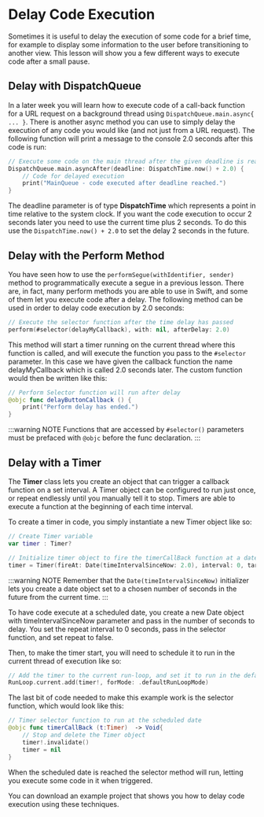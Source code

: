 # Delay Code Execution

Sometimes it is useful to delay the execution of some code for a brief time, for example to display some information to the user before transitioning to another view.  This lesson will show you a few different ways to execute code after a small pause.

## Delay with DispatchQueue

In a later week you will learn how to execute code of a call-back function for a URL request on a background thread using `DispatchQueue.main.async{ ... }`.  There is another async method you can use to simply delay the execution of any code you would like (and not just from a URL request).  The following function will print a message to the console 2.0 seconds after this code is run:

```swift
// Execute some code on the main thread after the given deadline is reached
DispatchQueue.main.asyncAfter(deadline: DispatchTime.now() + 2.0) {
    // Code for delayed execution
    print("MainQueue - code executed after deadline reached.")
}
```

The deadline parameter is of type **DispatchTime** which represents a point in time relative to the system clock.  If you want the code execution to occur 2 seconds later you need to use the current time plus 2 seconds.  To do this use the `DispatchTime.now() + 2.0` to set the delay 2 seconds in the future.


## Delay with the Perform Method

You have seen how to use the `performSegue(withIdentifier, sender)` method to programmatically execute a segue in a previous lesson.  There are, in fact, many perform methods you are able to use in Swift, and some of them let you execute code after a delay.  The following method can be used in order to delay code execution by 2.0 seconds:

```swift
// Execute the selector function after the time delay has passed
perform(#selector(delayMyCallback), with: nil, afterDelay: 2.0)
```

This method will start a timer running on the current thread where this function is called, and will execute the function you pass to the `#selector` parameter.  In this case we have given the callback function the name delayMyCallback which is called 2.0 seconds later.  The custom function would then be written like this:

```swift
// Perform Selector function will run after delay
@objc func delayButtonCallback () {
    print("Perform delay has ended.")
}
```

:::warning NOTE
Functions that are accessed by `#selector()` parameters must be prefaced with `@objc` before the func declaration.
:::


## Delay with a Timer

The **Timer** class lets you create an object that can trigger a callback function on a set interval.  A Timer object can be configured to run just once, or repeat endlessly until you manually tell it to stop.  Timers are able to execute a function at the beginning of each time interval.

To create a timer in code, you simply instantiate a new Timer object like so:

```swift
// Create Timer variable
var timer : Timer?

// Initialize timer object to fire the timerCallBack function at a date in the future
timer = Timer(fireAt: Date(timeIntervalSinceNow: 2.0), interval: 0, target: self, selector: #selector(timerCallBack), userInfo: nil, repeats: false)
```

:::warning NOTE
Remember that the `Date(timeIntervalSinceNow)` initializer lets you create a date object set to a chosen number of seconds in the future from the current time.
:::

To have code execute at a scheduled date, you create a new Date object with timeIntervalSinceNow parameter and pass in the number of seconds to delay.  You set the repeat interval to 0 seconds, pass in the selector function, and set repeat to false.

Then, to make the timer start, you will need to schedule it to run in the current thread of execution like so:

```swift
// Add the timer to the current run-loop, and set it to run in the default run mode
RunLoop.current.add(timer!, forMode: .defaultRunLoopMode)
```

The last bit of code needed to make this example work is the selector function, which would look like this:

```swift
// Timer selector function to run at the scheduled date
@objc func timerCallBack (t:Timer)  -> Void{
    // Stop and delete the Timer object
    timer!.invalidate()
    timer = nil
}
```

When the scheduled date is reached the selector method will run, letting you execute some code in it when triggered.

You can download an example project that shows you how to delay code execution using these techniques.